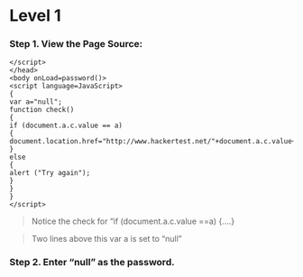 # Level 1
 
### Step 1. View the Page Source:

	</script>
	</head>
	<body onLoad=password()>
	<script language=JavaScript>
	{
	var a="null";
	function check()
	{
	if (document.a.c.value == a)
	{
	document.location.href="http://www.hackertest.net/"+document.a.c.value+".htm";
	}
	else
	{
	alert ("Try again");
	}
	}
	}
	</script>

> Notice the check for “if (document.a.c.value ==a) {….}

> Two lines above this var a is set to “null”

### Step 2. Enter “null” as the password.
